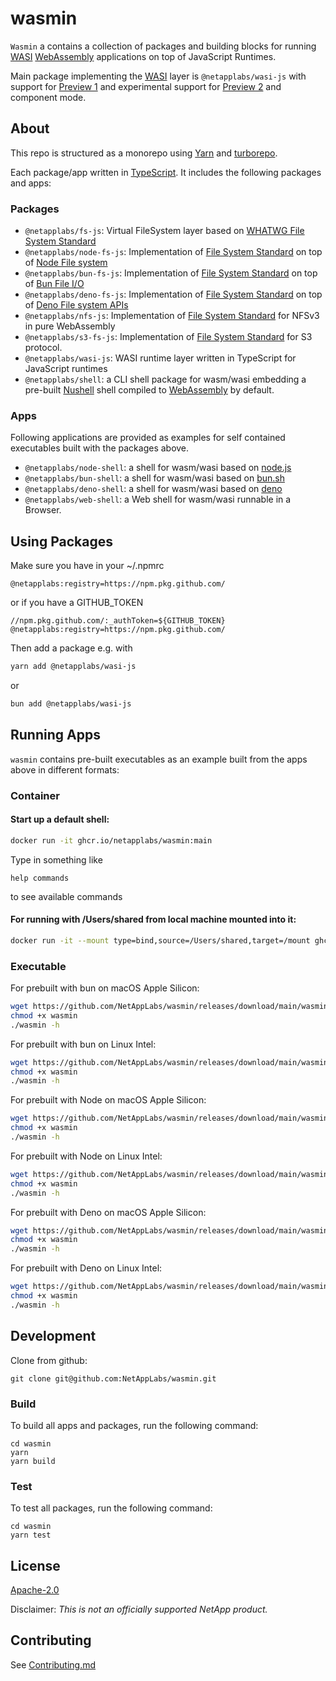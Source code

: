 # wasmin

`Wasmin` a contains a collection of packages and building blocks for running [WASI](https://wasi.dev) [WebAssembly](https://webassembly.org) applications on top of JavaScript Runtimes.

Main package implementing the [WASI](https://wasi.dev) layer is `@netapplabs/wasi-js` with support for [Preview 1](https://github.com/WebAssembly/WASI/blob/main/legacy/preview1/docs.md) and experimental support for [Preview 2](https://github.com/WebAssembly/WASI/blob/main/wasip2/README.md) and component mode.

## About

This repo is structured as a monorepo using [Yarn](https://classic.yarnpkg.com/lang/en/) and [turborepo](https://turborepo.org).

Each package/app written in [TypeScript](https://www.typescriptlang.org/).
It includes the following packages and apps:

### Packages

-   `@netapplabs/fs-js`: Virtual FileSystem layer based on [WHATWG File System Standard](https://fs.spec.whatwg.org/)
-   `@netapplabs/node-fs-js`:  Implementation of [File System Standard](https://fs.spec.whatwg.org/) on top of [Node File system](https://nodejs.org/api/fs.html)
-   `@netapplabs/bun-fs-js`:  Implementation of [File System Standard](https://fs.spec.whatwg.org/) on top of [Bun File I/O](https://bun.sh/docs/api/file-io)
-   `@netapplabs/deno-fs-js`:  Implementation of [File System Standard](https://fs.spec.whatwg.org/) on top of [Deno File system APIs](https://docs.deno.com/deploy/api/runtime-fs/)
-   `@netapplabs/nfs-js`: Implementation of [File System Standard](https://fs.spec.whatwg.org/) for NFSv3 in pure WebAssembly
-   `@netapplabs/s3-fs-js`: Implementation of [File System Standard](https://fs.spec.whatwg.org/) for S3 protocol.
-   `@netapplabs/wasi-js`: WASI runtime layer written in TypeScript for JavaScript runtimes
-   `@netapplabs/shell`: a CLI shell package for wasm/wasi embedding a pre-built [Nushell](https://www.nushell.sh) shell compiled to [WebAssembly](https://webassembly.org) by default.

### Apps

Following applications are provided as examples for self contained executables built with the packages above.

-   `@netapplabs/node-shell`: a shell for wasm/wasi based on [node.js](https://nodejs.org/)
-   `@netapplabs/bun-shell`: a shell for wasm/wasi based on [bun.sh](https://bun.sh)
-   `@netapplabs/deno-shell`: a shell for wasm/wasi based on [deno](https://deno.com)
-   `@netapplabs/web-shell`: a Web shell for wasm/wasi runnable in a Browser.


## Using Packages

Make sure you have in your ~/.npmrc 

```
@netapplabs:registry=https://npm.pkg.github.com/
```

or if you have a GITHUB_TOKEN

```
//npm.pkg.github.com/:_authToken=${GITHUB_TOKEN}
@netapplabs:registry=https://npm.pkg.github.com/
```

Then add a package e.g. with

```sh
yarn add @netapplabs/wasi-js
```

or

```sh
bun add @netapplabs/wasi-js
```

## Running Apps

`wasmin` contains pre-built executables as an example built from the apps above in different formats:


### Container

#### Start up a default shell:

```sh
docker run -it ghcr.io/netapplabs/wasmin:main
```

Type in something like
```
help commands
```
to see available commands

#### For running with /Users/shared from local machine mounted into it:

```sh
docker run -it --mount type=bind,source=/Users/shared,target=/mount ghcr.io/netapplabs/wasmin:main
```

### Executable

For prebuilt with bun on macOS Apple Silicon:

```sh
wget https://github.com/NetAppLabs/wasmin/releases/download/main/wasmin-bun-macos-arm64 -O wasmin
chmod +x wasmin
./wasmin -h
```

For prebuilt with bun on Linux Intel:

```sh
wget https://github.com/NetAppLabs/wasmin/releases/download/main/wasmin-bun-linux-amd64 -O wasmin
chmod +x wasmin
./wasmin -h
```

For prebuilt with Node on macOS Apple Silicon:

```sh
wget https://github.com/NetAppLabs/wasmin/releases/download/main/wasmin-node-macos-arm64 -O wasmin
chmod +x wasmin
./wasmin -h
```

For prebuilt with Node on Linux Intel:

```sh
wget https://github.com/NetAppLabs/wasmin/releases/download/main/wasmin-node-linux-amd64 -O wasmin
chmod +x wasmin
./wasmin -h
```

For prebuilt with Deno on macOS Apple Silicon:

```sh
wget https://github.com/NetAppLabs/wasmin/releases/download/main/wasmin-deno-macos-arm64 -O wasmin
chmod +x wasmin
./wasmin -h
```

For prebuilt with Deno on Linux Intel:

```sh
wget https://github.com/NetAppLabs/wasmin/releases/download/main/wasmin-deno-linux-amd64 -O wasmin
chmod +x wasmin
./wasmin -h
```


## Development

Clone from github:

```
git clone git@github.com:NetAppLabs/wasmin.git
```

### Build

To build all apps and packages, run the following command:

```
cd wasmin
yarn
yarn build
```

### Test

To test all packages, run the following command:

```
cd wasmin
yarn test
```
## License

[Apache-2.0](LICENSE)

Disclaimer: _This is not an officially supported NetApp product._

## Contributing

See [Contributing.md](./CONTRIBUTING.md)
